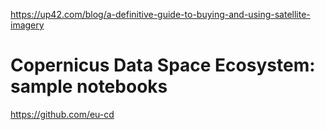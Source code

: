 
https://up42.com/blog/a-definitive-guide-to-buying-and-using-satellite-imagery

# Copernicus Data Space Ecosystem: sample notebooks

https://github.com/eu-cd